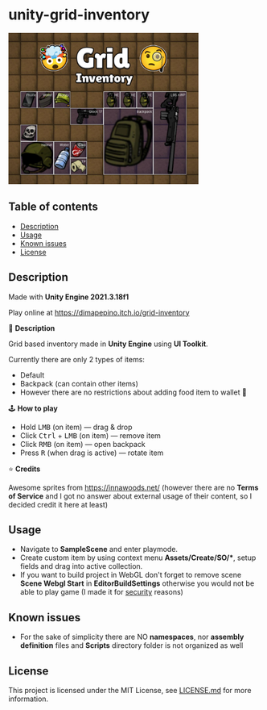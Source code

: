 # unity-grid-inventory

<img src="./itch.io-content/grid inventory.png" style="height: 300px" >

## Table of contents
- [Description](#description)
- [Usage](#usage)
- [Known issues](#known-issues)
- [License](#license)

## Description

Made with **Unity Engine 2021.3.18f1**

Play online at https://dimapepino.itch.io/grid-inventory

📢 **Description**

Grid based inventory made in **Unity Engine** using **UI Toolkit**.

Currently there are only 2 types of items:
- Default
- Backpack (can contain other items)
- However there are no restrictions about adding food item to wallet 🤔

🕹️ **How to play**
- Hold <kbd>LMB</kbd> (on item) — drag & drop
- Click <kbd>Ctrl</kbd> + <kbd>LMB</kbd> (on item) — remove item
- Click <kbd>RMB</kbd> (on item) — open backpack
- Press <kbd>R</kbd> (when drag is active) — rotate item

⭐️ **Credits**

Awesome sprites from https://innawoods.net/ (however there are no **Terms of Service** and I got no answer about external usage of their content, so I decided credit it here at least)

## Usage
- Navigate to **SampleScene** and enter playmode.
- Create custom item by using context menu **Assets/Create/SO/\***, setup fields and drag into active collection.
- If you want to build project in WebGL don't forget to remove scene **Scene Webgl Start** in **EditorBuildSettings** otherwise you would not be able to play game (I made it for [security](https://github.com/kukumberman/Unity-Webgl-Utils) reasons)

## Known issues
- For the sake of simplicity there are NO **namespaces**, nor **assembly definition** files and **Scripts** directory folder is not organized as well

## License

This project is licensed under the MIT License, see [LICENSE.md](./LICENSE.md) for more information.
